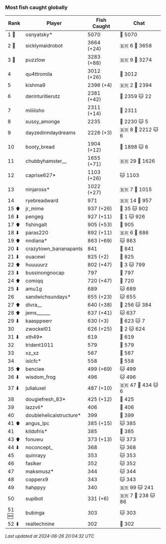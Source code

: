 ### Most fish caught globally
| Rank | Player | Fish Caught | Chat |
|------|--------|-----------|-------|
| 1 🥇  | osnyatsky* | 5070 | 🍞 5070 |
| 2 🥈  | sicklymaidrobot | 3664 (+24) | 🇧🇷 6  🍞 3658 |
| 3 🥉  | puzzlow | 3283 (+88) | 🇧🇷 9  🍞 3274 |
| 4  | qu4ttromila | 3012 (+26) | 🍞 3012 |
| 5  | kishma9 | 2396 (+4) | 🇧🇷 2  🍞 2394 |
| 6  | derinturitierutz | 2381 (+42) | 🍞 2359  🐱 22 |
| 7  | miiiiisho | 2311 (+14) | 🍞 2311 |
| 8  | sussy_amonge | 2235 | 🍞 2230  🐱 5 |
| 9  | dayzedinndaydreams | 2226 (+3) | 🇧🇷 8  🍞 2212  🐱 6 |
| 10  | booty_bread | 1904 (+12) | 🍞 1898  🐱 6 |
| 11  | chubbyhamster__ | 1655 (+71) | 🇧🇷 29  🍞 1626 |
| 12  | caprise627* | 1103 (+26) | 🐱 1103 |
| 13  | ninjaross* | 1022 (+27) | 🇧🇷 7  🍞 1015 |
| 14  | ryebreadward | 971 | 🇧🇷 14  🍞 957 |
| 15 ⬆ | jr_mime | 937 (+26) | 🍞 35  🐱 902 |
| 16 ⬇ | pengeg | 927 (+11) | 🍞 1  🐱 926 |
| 17 ⬆ | fishingalt | 905 (+53) | 🍞 905 |
| 18 ⬇ | paras220 | 892 (+11) | 🇧🇷 6  🍞 886 |
| 19 ⬆ | nndiana* | 863 (+69) | 🐱 863 |
| 20 ⬇ | crazytown_bananapants | 841 | 🍞 841 |
| 21 ⬇ | ouacewi | 825 (+2) | 🍞 825 |
| 22 ⬆ | huuuuurz | 802 (+47) | 🍞 3  🐱 799 |
| 23 ⬇ | bussinongnocap | 797 | 🍞 797 |
| 24 ⬆ | comiqq | 720 (+47) | 🍞 720 |
| 25 ⬇ | amu1g | 689 | 🐱 689 |
| 26  | sandwichsundays* | 655 (+23) | 🐱 655 |
| 27 ⬆ | divra__ | 640 (+38) | 🍞 256  🐱 384 |
| 28 ⬆ | jems______ | 637 (+41) | 🐱 637 |
| 29 ⬇ | kaasppeerr | 630 (+3) | 🍞 623  🐱 7 |
| 30  | zwockel01 | 626 (+25) | 🍞 2  🐱 624 |
| 31 ⬇ | xth49* | 619 | 🍞 619 |
| 32  | trident1011 | 579 | 🍞 579 |
| 33  | xz_xz | 567 | 🍞 567 |
| 34  | islcfc* | 558 | 🍞 558 |
| 35 ⬆ | benciee | 499 (+69) | 🐱 499 |
| 36 ⬇ | wisdom_frog | 496 | 🐱 496 |
| 37 ⬇ | julialuxel | 487 (+10) | 🇧🇷 47  🍞 434  🐱 6 |
| 38  | dougiefresh_83* | 425 (+12) | 🍞 425 |
| 39  | lazzvli* | 406 | 🍞 406 |
| 40  | doublehelicalstructure* | 399 | 🍞 399 |
| 41 ⬆ | angus_lpc | 385 (+15) | 🐱 385 |
| 41  | kildofris* | 385 | 🍞 385 |
| 43 ⬆ | fonuwu | 373 (+13) | 🐱 373 |
| 44 ⬇ | noconcept_ | 368 | 🐱 368 |
| 45  | quinrayy | 353 | 🐱 353 |
| 46  | faslker | 352 | 🐱 352 |
| 47  | maksmusz* | 344 | 🐱 344 |
| 48  | copperx9 | 343 | 🐱 343 |
| 49  | hahppyy | 340 | 🇧🇷 99  🐱 241 |
| 50  | supibot | 331 (+6) | 🇧🇷 7  🍞 238  🐱 86 |
| 51 🆕 | bubinga | 303 | 🐱 303 |
| 52 ⬇ | realtechnine | 302 | 🍞 302 |

_Last updated at 2024-06-26 20:04:32 UTC_